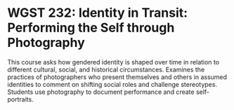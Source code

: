 # WGST 232: Identity in Transit: Performing the Self through Photography

This course asks how gendered identity is shaped over time in relation to different cultural, social, and historical circumstances. Examines the practices of photographers who present themselves and others in assumed identities to comment on shifting social roles and challenge stereotypes. Students use photography to document performance and create self-portraits.
